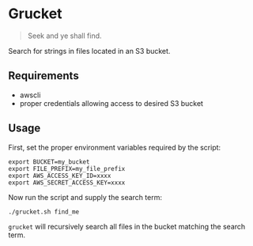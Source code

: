 # Grucket

> Seek and ye shall find.

Search for strings in files located in an S3 bucket.

## Requirements

* awscli
* proper credentials allowing access to desired S3 bucket

## Usage

First, set the proper environment variables required by the script:

```
export BUCKET=my_bucket
export FILE_PREFIX=my_file_prefix
export AWS_ACCESS_KEY_ID=xxxx
export AWS_SECRET_ACCESS_KEY=xxxx
```

Now run the script and supply the search term:

```
./grucket.sh find_me
```

`grucket` will recursively search all files in the bucket matching the search term.
